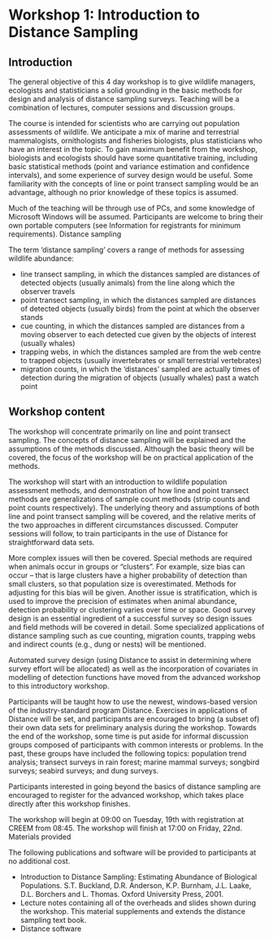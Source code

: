 # Workshop 1: Introduction to Distance Sampling

## Introduction

The general objective of this 4 day workshop is to give  wildlife managers, ecologists and statisticians a solid grounding in the basic  methods for design and analysis of distance sampling surveys. Teaching will be  a combination of lectures, computer sessions and discussion groups.

The course is intended for scientists who are carrying out population  assessments of wildlife. We anticipate a mix of marine and terrestrial mammalogists,  ornithologists and fisheries biologists, plus statisticians who have an  interest in the topic. To gain maximum benefit from the workshop, biologists  and ecologists should have some quantitative training, including basic  statistical methods (point and variance estimation and confidence intervals),  and some experience of survey design would be useful. Some familiarity with the  concepts of line or point transect sampling would be an advantage, although no  prior knowledge of these topics is assumed.

Much of the teaching will be through use of PCs, and some knowledge of  Microsoft Windows will be assumed. Participants are welcome to bring their own  portable computers (see Information for registrants for minimum requirements).
Distance sampling

The term ‘distance sampling’ covers a range of methods for assessing  wildlife abundance:

  * line transect sampling, in  which the distances sampled are distances of detected objects (usually animals) from the line along which the observer travels
  * point transect sampling, in  which the distances sampled are distances of detected objects (usually birds) from the point at which the observer stands
  * cue counting, in which the  distances sampled are distances from a moving observer to each detected cue given by the objects of interest (usually whales)
  * trapping webs, in which the  distances sampled are from the web centre to trapped objects (usually invertebrates or small terrestrial vertebrates)
  * migration counts, in which the ‘distances’ sampled are actually times of detection during the migration of objects (usually whales) past a watch point

## Workshop content

The workshop will concentrate primarily on line and point transect sampling.  The concepts of distance sampling will be explained and the assumptions of the  methods discussed. Although the basic theory will be covered, the focus of the  workshop will be on practical application of the methods.

The workshop will start with an introduction to wildlife population   assessment methods, and demonstration of how line and point transect methods  are generalizations of sample count methods (strip counts and point counts  respectively). The underlying theory and assumptions of both line and point  transect sampling will be covered, and the relative merits of the two  approaches in different circumstances discussed. Computer sessions will follow,  to train participants in the use of Distance for straightforward data sets.

More complex issues will then be covered. Special methods are required when  animals occur in groups or “clusters”. For example, size bias can  occur – that is large clusters have a higher probability of detection than  small clusters, so that population size is overestimated. Methods for adjusting  for this bias will be given. Another issue is stratification, which is used to  improve the precision of estimates when animal abundance, detection probability  or clustering varies over time or space. Good survey design is an essential   ingredient of a successful survey so design issues and field methods will be  covered in detail. Some specialized applications of distance sampling such as  cue counting, migration counts, trapping webs and indirect counts (e.g., dung  or nests) will be mentioned.

Automated survey design (using Distance to assist in determining where survey effort will be allocated) as well as the incorporation of covariates in modelling of detection functions have moved from the advanced workshop to this introductory workshop.

Participants will be taught how to use the newest, windows-based version of  the industry-standard program Distance. Exercises in applications of Distance  will be set, and participants are encouraged to bring (a subset of) their own  data sets for preliminary analysis during the workshop. Towards the end of the workshop, some time is put aside for informal  discussion groups composed of participants with common interests or problems.  In the past, these groups have included the following topics: population trend  analysis; transect surveys in rain forest; marine mammal surveys; songbird  surveys; seabird surveys; and dung surveys.

Participants interested in going beyond the basics of distance sampling are  encouraged to register for the advanced workshop, which takes place directly  after this workshop finishes.

The workshop will begin at 09:00 on Tuesday, 19th with registration at CREEM from 08:45. The workshop will finish at 17:00 on Friday, 22nd.
Materials provided

The following publications and software will be provided to  participants at no additional cost.

  * Introduction to Distance Sampling: Estimating Abundance of Biological Populations. S.T. Buckland, D.R. Anderson, K.P. Burnham, J.L. Laake, D.L. Borchers and L. Thomas. Oxford University Press, 2001.
  * Lecture notes containing all of the overheads and slides shown during the workshop. This material supplements and extends the distance sampling text book.
  * Distance software


